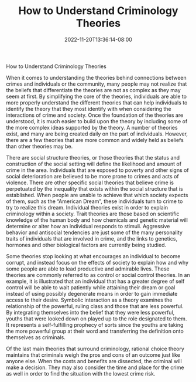 ﻿---
title: "How to Understand Criminology Theories"
date: 2022-11-20T13:36:14-08:00
description: "criminology Tips for Web Success"
featured_image: "/images/criminology.jpg"
tags: ["criminology"]
---

How to Understand Criminology Theories

When it comes to understanding the theories behind connections between crimes and individuals or the community, many people may not realize that the beliefs that differentiate the theories are not as complex as they may seem at first.  By simplifying the core of the theories, individuals are able to more properly understand the different theories that can help individuals to identify the theory that they most identify with when considering the interactions of crime and society.  Once the foundation of the theories are understood, it is much easier to build upon the theory by including some of the more complex ideas supported by the theory.  A number of theories exist, and many are being created daily on the part of individuals.  However, there are a few theories that are more common and widely held as beliefs than other theories may be.

There are social structure theories, or those theories that the status and construction of the social setting will define the likelihood and amount of crime in the area.  Individuals that are exposed to poverty and other signs of social deterioration are believed to be more prone to crimes and acts of violence.  There are other specific social theories that believe crime is perpetuated by the inequality that exists within the social structure that is established.  When people are unable to achieve that which society expects of them, such as the “American Dream”, these individuals turn to crime to try to realize this dream.  Individual theories exist in order to explain criminology within a society.  Trait theories are those based on scientific knowledge of the human body and how chemicals and genetic material will determine or alter how an individual responds to stimuli.  Aggressive behavior and antisocial tendencies are just some of the many personality traits of individuals that are involved in crime, and the links to genetics, hormones and other biological factors are currently being studied.

Some theories stop looking at what encourages an individual to become corrupt, and instead focus on the effects of society to explain how and why some people are able to lead productive and admirable lives.  These theories are commonly referred to as control or social control theories.  In an example, it is illustrated that an individual that has a greater degree of self control will be able to wait patiently while attaining their dream or goal instead of using possibly degenerate means in order to gain immediate access to their desire.  Symbolic interaction as a theory examines the relationship of the powerful, ruling class and those that are less powerful.  By integrating themselves into the belief that they were less powerful, youths that were looked down on played up to the role designated to them.  It represents a self-fulfilling prophecy of sorts since the youths are taking the more powerful group at their word and transferring the definition onto themselves as criminals.

Of the last main theories that surround criminology, rational choice theory maintains that criminals weigh the pros and cons of an outcome just like anyone else.  When the costs and benefits are dissected, the criminal will make a decision.  They may also consider the time and place for the crime as well in order to find the situation with the lowest crime risk.

